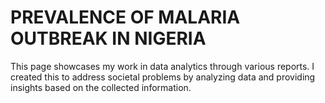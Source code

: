 # PREVALENCE OF MALARIA OUTBREAK IN NIGERIA
This page showcases my work in data analytics through various reports. I created this to address societal problems by analyzing data and providing insights based on the collected information.

